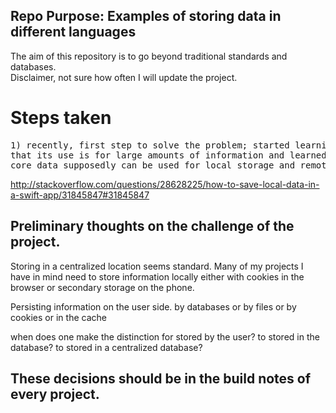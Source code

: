 ## Repo Purpose: Examples of storing data in different languages
The aim of this repository is to go beyond traditional standards and databases. <br>Disclaimer, not sure how often I will update the project. 
<br>

# Steps taken
<pre>
1) recently, first step to solve the problem; started learning core data in swift
that its use is for large amounts of information and learned what to use for smaller information sizes.
core data supposedly can be used for local storage and remote storage.
</pre>
http://stackoverflow.com/questions/28628225/how-to-save-local-data-in-a-swift-app/31845847#31845847


## Preliminary thoughts on the challenge of the project.
Storing in a centralized location seems standard. 
Many of my projects I have in mind need to store information 
locally either with cookies in the browser
or secondary storage on the phone. 

Persisting information on the user side. 
by databases
or by files
or by cookies
or in the cache

when does one make the distinction for stored by the user? 
to stored in the database?
to stored in a centralized database?

## These decisions should be in the build notes of every project.
